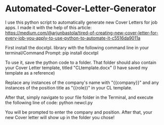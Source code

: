 # Automated-Cover-Letter-Generator
I use this python script to automatically generate new Cover Letters for job apps. I made it with the help of this article: https://medium.com/@arjunbastola/tired-of-creating-new-cover-letter-for-every-job-you-apply-to-use-python-to-automate-it-c5516da9011a

First install the docxtpl. library with the following command line in your terminal/Command Prompt:
pip install docxtpl

To use it, save the python code to a folder. That folder should also contain your Cover Letter template, titled "CLtemplate.docx" (I have saved my template as a reference)

Replace any instances of the company's name with "{{company}}" and any instances of the position title as "{{role}}" in your CL template.

After that, simply navigate to your file folder in the Terminal, and execute the following line of code:
python newcl.py

You will be prompted to enter the company and position. After that, your new Cover letter will show up in the folder you chose!



